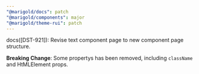 ```yaml
---
"@marigold/docs": patch
"@marigold/components": major
"@marigold/theme-rui": patch
---
```


docs([DST-921]): Revise text component page to new component page structure. 

**Breaking Change**: Some propertys has been removed, including `className` and HtMLElement props.
